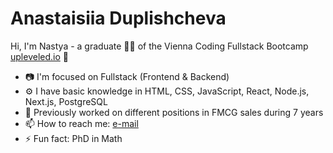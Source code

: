 # Anastaisiia Duplishcheva
Hi, I'm Nastya - a graduate 👩‍🎓 of the Vienna Coding Fullstack Bootcamp [upleveled.io](https://www.linkedin.com/company/upleveled-gmbh/) 🚀
- 📷 I'm focused on Fullstack (Frontend & Backend)
- ⚙️ I have basic knowledge in HTML, CSS, JavaScript, React, Node.js, Next.js, PostgreSQL
- 💼 Previously worked on different positions in FMCG sales during 7 years
- 📫 How to reach me: [e-mail](https://mail.google.com/mail/?view=cm&source=mailto&to=a.duplishcheva@gmail.com)
- ⚡ Fun fact: PhD in Math
<!--
#WildNastyaAppeared! ![pikachu](https://cdn.emojidex.com/emoji/xxxhdpi/pikachu.png "pikachu")
Hi there 👋
**anastasiia-lk/anastasiia-lk** is a ✨ _special_ ✨ repository because its `README.md` (this file) appears on your GitHub profile. Previously worked as a sales manager during 7 years.

Here are some ideas to get you started:

- 🔭 I’m currently working on ...
- 🌱 I’m currently learning ...
- 👯 I’m looking to collaborate on ...
- 🤔 I’m looking for help with ...
- 💬 Ask me about ...
- 📫 How to reach me: ...
- 😄 Pronouns: ...
- ⚡ Fun fact: ...
-->
